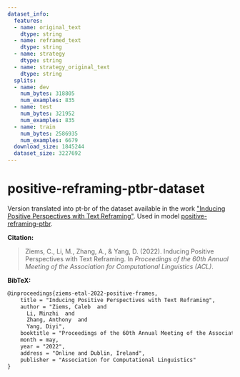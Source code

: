 ```yaml
---
dataset_info:
  features:
  - name: original_text
    dtype: string
  - name: reframed_text
    dtype: string
  - name: strategy
    dtype: string
  - name: strategy_original_text
    dtype: string
  splits:
  - name: dev
    num_bytes: 318805
    num_examples: 835
  - name: test
    num_bytes: 321952
    num_examples: 835
  - name: train
    num_bytes: 2586935
    num_examples: 6679
  download_size: 1845244
  dataset_size: 3227692
---
```

# positive-reframing-ptbr-dataset

Version translated into pt-br of the dataset available in the work ["Inducing Positive Perspectives with Text Reframing"](https://arxiv.org/abs/2204.02952). Used in model [positive-reframing-ptbr](https://huggingface.co/dominguesm/positive-reframing-ptbr).


**Citation:**

> Ziems, C., Li, M., Zhang, A., & Yang, D. (2022). Inducing Positive Perspectives with Text Reframing. In _Proceedings of the 60th Annual Meeting of the Association for Computational Linguistics (ACL)_.

**BibTeX:**

```tex
@inproceedings{ziems-etal-2022-positive-frames,
    title = "Inducing Positive Perspectives with Text Reframing",
    author = "Ziems, Caleb  and
      Li, Minzhi  and
      Zhang, Anthony  and
      Yang, Diyi",
    booktitle = "Proceedings of the 60th Annual Meeting of the Association for Computational Linguistics",
    month = may,
    year = "2022",
    address = "Online and Dublin, Ireland",
    publisher = "Association for Computational Linguistics"
}
```